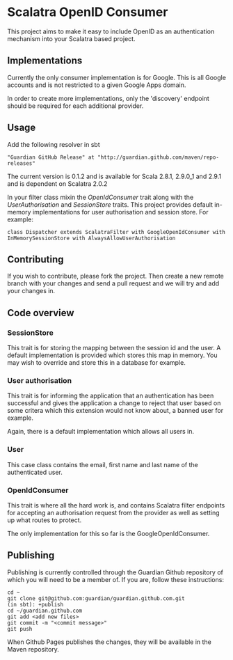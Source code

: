 # Scalatra OpenID Consumer

This project aims to make it easy to include OpenID as an authentication mechanism into your Scalatra based project.

## Implementations

Currently the only consumer implementation is for Google. This is all Google accounts and is not restricted to a given Google Apps domain.

In order to create more implementations, only the 'discovery' endpoint should be required for each additional provider.

## Usage

Add the following resolver in sbt

    "Guardian GitHub Release" at "http://guardian.github.com/maven/repo-releases"

The current version is 0.1.2 and is available for Scala 2.8.1, 2.9.0_1 and 2.9.1 and is dependent on Scalatra 2.0.2

In your filter class mixin the *OpenIdConsumer* trait along with the *UserAuthorisation* and *SessionStore* traits.  This project provides default in-memory implementations for user authorisation and session store.  For example:

    class Dispatcher extends ScalatraFilter with GoogleOpenIdConsumer with InMemorySessionStore with AlwaysAllowUserAuthorisation

## Contributing

If you wish to contribute, please fork the project. Then create a new remote branch with your changes and send a pull request and we will try and add your changes in.

## Code overview

### SessionStore

This trait is for storing the mapping between the session id and the user.  A default implementation is provided which stores this map in memory. You may wish to override and store this in a database for example.

### User authorisation

This trait is for informing the application that an authentication has been successful and gives the application a change to reject that user based on some critera which this extension would not know about, a banned user for example.

Again, there is a default implementation which allows all users in.

### User

This case class contains the email, first name and last name of the authenticated user.

### OpenIdConsumer

This trait is where all the hard work is, and contains Scalatra filter endpoints for accepting an authorisation request from the provider as well as setting up what routes to protect.

The only implementation for this so far is the GoogleOpenIdConsumer.

## Publishing

Publishing is currently controlled through the Guardian Github repository of which you will need to be a member of.  If you are, follow these instructions:

    cd ~
    git clone git@github.com:guardian/guardian.github.com.git
    (in sbt): +publish
    cd ~/guardian.github.com
    git add <add new files>
    git commit -m "<commit message>"
    git push

When Github Pages publishes the changes, they will be available in the Maven repository.
